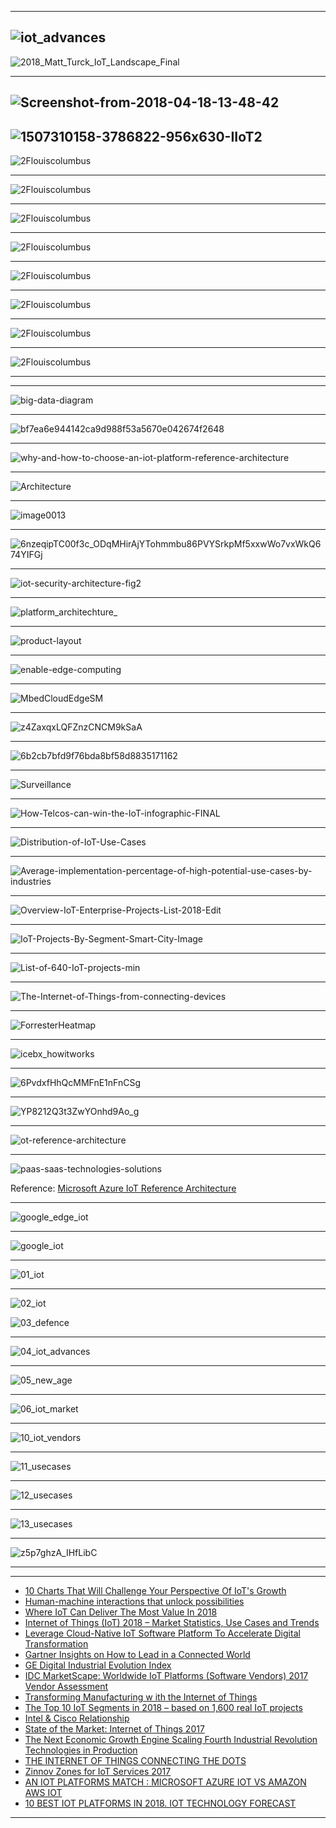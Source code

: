 
---------------


![iot_advances](https://github.com/gopala-kr/a-week-in-wild-ai/blob/master/11-ai-in-surveillance/iot/iot_advances.PNG)
-----------

![2018_Matt_Turck_IoT_Landscape_Final](https://iot-analytics.com/wp/wp-content/uploads/2018/06/press_release_iot_platforms_report-min.png)

--------------

![Screenshot-from-2018-04-18-13-48-42](https://admin.insights.ubuntu.com/wp-content/uploads/3479/Screenshot-from-2018-04-18-13-48-42.png)
--------
![1507310158-3786822-956x630-IIoT2](https://v.fastcdn.co/t/11443291/184ae0c0/1507310158-3786822-956x630-IIoT2.PNG)
--------

![2Flouiscolumbus](https://thumbor.forbes.com/thumbor/960x0/https%3A%2F%2Fblogs-images.forbes.com%2Flouiscolumbus%2Ffiles%2F2018%2F06%2FSpending-on-IoT-by-vertical.jpg)

-----------
![2Flouiscolumbus](https://thumbor.forbes.com/thumbor/960x0/https%3A%2F%2Fblogs-images.forbes.com%2Flouiscolumbus%2Ffiles%2F2018%2F06%2FIoT-Segments-and-Global-Share-of-IoT-Projects.jpg)

-----------
![2Flouiscolumbus](https://thumbor.forbes.com/thumbor/960x0/https%3A%2F%2Fblogs-images.forbes.com%2Flouiscolumbus%2Ffiles%2F2018%2F06%2FMcKinsey-IoT-Market-Size.jpg)

-----------
![2Flouiscolumbus](https://thumbor.forbes.com/thumbor/960x0/https%3A%2F%2Fblogs-images.forbes.com%2Flouiscolumbus%2Ffiles%2F2018%2F06%2FIIot-market-size.jpg)

-----------
![2Flouiscolumbus](https://thumbor.forbes.com/thumbor/960x0/https%3A%2F%2Fblogs-images.forbes.com%2Flouiscolumbus%2Ffiles%2F2018%2F06%2FGE-Digital-Tranformation.jpg)

-----------
![2Flouiscolumbus](https://thumbor.forbes.com/thumbor/960x0/https%3A%2F%2Fblogs-images.forbes.com%2Flouiscolumbus%2Ffiles%2F2018%2F06%2FIoT-Patent-Map.jpg)

-----------
![2Flouiscolumbus](https://thumbor.forbes.com/thumbor/960x0/https%3A%2F%2Fblogs-images.forbes.com%2Flouiscolumbus%2Ffiles%2F2018%2F06%2FAzure-IoT-Platform-1.jpg)

-----------
![2Flouiscolumbus](https://thumbor.forbes.com/thumbor/960x0/https%3A%2F%2Fblogs-images.forbes.com%2Flouiscolumbus%2Ffiles%2F2018%2F06%2FOvum-IoT-Goals-By-Country.jpg)

-----------

--------------
![big-data-diagram](https://cloud.google.com/images/products/big-data/big-data-diagram.svg)

--------------
![bf7ea6e944142ca9d988f53a5670e042674f2648](https://static.digit.in/default/bf7ea6e944142ca9d988f53a5670e042674f2648.jpeg)

--------------
![why-and-how-to-choose-an-iot-platform-reference-architecture](https://www.altoros.com/blog/wp-content/uploads/2017/01/why-and-how-to-choose-an-iot-platform-reference-architecture.jpg)

--------------
![Architecture](http://vision.cloudera.com/wp-content/uploads/2016/05/Architecture-Slide.png)

--------------
![image0013](https://sofia2about.files.wordpress.com/2016/11/image0013.png)

--------------
![6nzeqipTC00f3c_ODqMHirAjYTohmmbu86PVYSrkpMf5xxwWo7vxWkQ674YIFGj](https://lh3.googleusercontent.com/B6-OCMvlMHwc8CAChoGCdUVIDZNT8uZ6tGNT3oeuH6SipVpERgYMe5x2-6nzeqipTC00f3c_ODqMHirAjYTohmmbu86PVYSrkpMf5xxwWo7vxWkQ674YIFGj-VmFTbmPDX5tExoN)

--------------
![iot-security-architecture-fig2](https://docs.microsoft.com/en-us/azure/includes/media/iot-security-architecture/iot-security-architecture-fig2.png)

--------------
![platform_architechture_](https://www.welcome.ai/system/attachments/attachments/000/001/752/original/platform_architechture_-_c3iot_-_welcome_ai.jpg?1519401891)

--------------
![product-layout](https://static.huaweicloud.com/static/v2_resources/en_images/product/iotPlatform/product-layout.png?sttl=20185293)

--------------
![enable-edge-computing](https://azurecomcdn.azureedge.net/mediahandler/files/videofiles/thumbnails/microsoft-ignite-2017-enable-edge-computing-with-azure-iot-edge/enable-edge-computing.png)

--------------
![MbedCloudEdgeSM](https://blog-ghost.internal.mbed.com/content/images/2017/10/MbedCloudEdgeSM-1.png)

--------------
![z4ZaxqxLQFZnzCNCM9kSaA](https://cdn-images-1.medium.com/max/1109/1*z4ZaxqxLQFZnzCNCM9kSaA.png)

--------------
![6b2cb7bfd9f76bda8bf58d8835171162](https://i.pinimg.com/originals/6b/2c/b7/6b2cb7bfd9f76bda8bf58d8835171162.png)

--------------
![Surveillance](https://www.embedded-vision.com/sites/default/files/technical-articles/Surveillance/Figure3.jpg)

--------------
![How-Telcos-can-win-the-IoT-infographic-FINAL](http://www2.bain.com/infographics/Telcos-IoT/How-Telcos-can-win-the-IoT-infographic-FINAL.png)

--------------
![Distribution-of-IoT-Use-Cases](https://blogs-images.forbes.com/louiscolumbus/files/2018/03/Distribution-of-IoT-Use-Cases.jpg)

--------------
![Average-implementation-percentage-of-high-potential-use-cases-by-industries](https://blogs-images.forbes.com/louiscolumbus/files/2018/03/Average-implementation-percentage-of-high-potential-use-cases-by-industries.jpg)

--------------
![Overview-IoT-Enterprise-Projects-List-2018-Edit](https://iot-analytics.com/wp/wp-content/uploads/2018/01/Overview-IoT-Enterprise-Projects-List-2018-Edit.png)

--------------
![IoT-Projects-By-Segment-Smart-City-Image](https://iot-analytics.com/wp/wp-content/uploads/2018/02/IoT-Projects-By-Segment-Smart-City-Image.png)

--------------
![List-of-640-IoT-projects-min](https://iot-analytics.com/wp/wp-content/uploads/2016/08/List-of-640-IoT-projects-min.png)

--------------
![The-Internet-of-Things-from-connecting-devices](https://40uu5c99f3a2ja7s7miveqgqu-wpengine.netdna-ssl.com/wp-content/uploads/2016/10/The-Internet-of-Things-from-connecting-devices-to-creating-value-large.jpg)

--------------
![ForresterHeatmap](https://blogs-images.forbes.com/louiscolumbus/files/2017/12/ForresterHeatmap.jpg)

--------------
![icebx_howitworks](https://paolopatierno.files.wordpress.com/2015/10/icebx_howitworks.png)

--------------
![6PvdxfHhQcMMFnE1nFnCSg](https://cdn-images-1.medium.com/max/800/1*6PvdxfHhQcMMFnE1nFnCSg.png)

--------------
![YP8212Q3t3ZwYOnhd9Ao_g](https://cdn-images-1.medium.com/max/800/1*YP8212Q3t3ZwYOnhd9Ao_g.png)

--------------
![ot-reference-architecture](https://docs.microsoft.com/en-us/azure/iot-fundamentals/media/iot-introduction/iot-reference-architecture.png)

----------

![paas-saas-technologies-solutions](https://docs.microsoft.com/en-us/azure/iot-fundamentals/media/iot-comparison/paas-saas-technologies-solutions.png)


Reference: [Microsoft Azure IoT Reference Architecture](http://download.microsoft.com/download/A/4/D/A4DAD253-BC21-41D3-B9D9-87D2AE6F0719/Microsoft_Azure_IoT_Reference_Architecture.pdf)

---------

![google_edge_iot](https://github.com/gopala-kr/a-week-in-wild-ai/blob/master/11-ai-in-surveillance/iot/google_edge_iot.PNG)

-----------
![google_iot](https://github.com/gopala-kr/a-week-in-wild-ai/blob/master/11-ai-in-surveillance/iot/google_iot.PNG)

-----------
![01_iot](https://github.com/gopala-kr/a-week-in-wild-ai/blob/master/11-ai-in-surveillance/iot/01_iot.PNG)

-----------
![02_iot](https://github.com/gopala-kr/a-week-in-wild-ai/blob/master/11-ai-in-surveillance/iot/02_iot.PNG)

![03_defence](https://github.com/gopala-kr/a-week-in-wild-ai/blob/master/11-ai-in-surveillance/iot/03_defence.PNG)

-----------
![04_iot_advances](https://github.com/gopala-kr/a-week-in-wild-ai/blob/master/11-ai-in-surveillance/iot/04_iot_advances.PNG)

-----------
![05_new_age](https://github.com/gopala-kr/a-week-in-wild-ai/blob/master/11-ai-in-surveillance/iot/05_new_age.PNG)

-----------
![06_iot_market](https://github.com/gopala-kr/a-week-in-wild-ai/blob/master/11-ai-in-surveillance/iot/06_iot_market.PNG)

-----------
![10_iot_vendors](https://github.com/gopala-kr/a-week-in-wild-ai/blob/master/11-ai-in-surveillance/iot/10_iot_vendors.PNG)

-----------
![11_usecases](https://github.com/gopala-kr/a-week-in-wild-ai/blob/master/11-ai-in-surveillance/iot/11_usecases.PNG)

-----------
![12_usecases](https://github.com/gopala-kr/a-week-in-wild-ai/blob/master/11-ai-in-surveillance/iot/12_usecases.PNG)

-----------
![13_usecases](https://github.com/gopala-kr/a-week-in-wild-ai/blob/master/11-ai-in-surveillance/iot/13_usecases.PNG)



-----------
![z5p7ghzA_IHfLibC](https://cdn-images-1.medium.com/max/800/0*z5p7ghzA_IHfLibC.png)

-----------
-----------

- [10 Charts That Will Challenge Your Perspective Of IoT's Growth](https://www.forbes.com/sites/louiscolumbus/2018/06/06/10-charts-that-will-challenge-your-perspective-of-iots-growth/#5e1eb63f3ecc)
- [Human-machine
interactions that
unlock possibilities](https://www.ey.com/Publication/vwLUAssets/ey-m-e-internet-of-things/%24FILE/ey-m-e-internet-of-things.pdf)
- [Where IoT Can Deliver The Most Value In 2018](https://www.forbes.com/sites/louiscolumbus/2018/03/18/where-iot-can-deliver-the-most-value-in-2018/#760aee7d42fa)
- [Internet of Things (IoT) 2018 –
Market Statistics, Use Cases and Trends](http://asiandatascience.com/wp-content/uploads/2017/12/eBook-Internet-of-Things-IoT-2018-Market-Statistics-Use-Cases-and-Trends.pdf)
- [Leverage Cloud-Native
IoT Software Platform
To Accelerate Digital
Transformation](https://www.huawei.com/minisite/iot/img/hw_iot_tlp_whte_paper_en.pdf)
- [Gartner Insights on How to Lead
in a Connected World](https://www.gartner.com/imagesrv/books/iot/iotEbook_digital.pdf)
- [GE Digital
Industrial Evolution Index
](https://www.ge.com/digital/sites/default/files/GE-Digital-Industrial-Evolution-Index-Executive-Summary.pdf)
- [IDC MarketScape: Worldwide IoT Platforms (Software Vendors)
2017 Vendor Assessment](https://www.ge.com/de/sites/www.ge.com.de/files/IDC%20MarketScape_Worldwide%20IoT%20Platforms_Software%20Vendors_US42033517%5B1%5D.pdf)
- [Transforming Manufacturing w ith the
Internet of Things](https://www.cognizant.com/InsightsWhitepapers/transforming-manufacturing-with-the-Internet-of-Things.pdf)
- [The Top 10 IoT Segments in 2018 – based on 1,600 real IoT projects](https://iot-analytics.com/top-10-iot-segments-2018-real-iot-projects/)
- [Intel & Cisco Relationship](https://www.cisco.com/c/dam/assets/global/GR/connect2014/pdfs/Intel_Nikos_Botinis.pdf)
- [State of the Market:
Internet of Things 2017](https://www.verizon.com/about/sites/default/files/Verizon-2017-State-of-the-Market-IoT-Report.pdf)
- [The Next Economic
Growth Engine
Scaling Fourth Industrial
Revolution Technologies
in Production](http://www3.weforum.org/docs/WEF_Technology_and_Innovation_The_Next_Economic_Growth_Engine.pdf)
- [THE INTERNET OF THINGS
CONNECTING THE DOTS](https://ww2.frost.com/files/7314/8233/2176/IoTBrochure_UK.pdf)
- [Zinnov Zones for IoT Services 2017](https://www.slideshare.net/zinnov/zinnov-zones-for-iot-services)
- [AN IOT PLATFORMS MATCH : MICROSOFT AZURE IOT VS AMAZON AWS IOT](https://paolopatierno.wordpress.com/2015/10/13/an-iot-platforms-match-microsoft-azure-iot-vs-amazon-aws-iot/)
- [10 BEST IOT PLATFORMS IN 2018. IOT TECHNOLOGY FORECAST](https://da-14.com/blog/10-best-iot-platforms-iot-technology-forecast)

---------------
